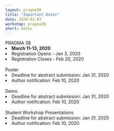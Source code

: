 ```yaml
---
layout: pragma38
title: "Important Dates"
date: 2020-01-03
workshop: pragma38
short: dates
---
```


<div class="border38">PRAGMA 38 </div>

<li><strong>March 11-13, 2020</strong></li>
<li>Registration Opens - Jan 3, 2020</li>
<li>Registration Closes - Feb 20, 2020</li><br>

<div class="border38">Poster <!--(Chair: TBD) --></div>
<li>Deadline for abstract submission: Jan 31, 2020</li>
<li>Author notification: Feb 10, 2020</li><br>

<div class="border38">Demo <!--(Chair: TBD)--> </div>
<li>Deadline for abstract submission: Jan 31, 2020</li>
<li>Author notification: Feb 10, 2020</li><br>

<div class="border38">Student Workshop Presentations<!--(Chair: TBD)--></div>
<li>Deadline for abstract submission: Jan 31, 2020</li>
<li>Author notification: Feb 10, 2020</li>
